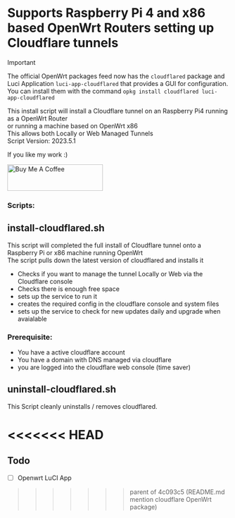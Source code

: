 # Supports Raspberry Pi 4 and x86 based OpenWrt Routers setting up Cloudflare tunnels


> [!IMPORTANT]
> The official OpenWrt packages feed now has the `cloudflared` package and Luci Application `luci-app-cloudflared` that provides a GUI for configuration.
>  You can install them with the command `opkg install cloudflared luci-app-cloudflared`



This install script will install a Cloudflare tunnel on an Raspberry Pi4 running as a OpenWrt Router\
or running a machine based on OpenWrt x86\
This allows both Locally or Web Managed Tunnels\
Script Version: 2023.5.1

If you like my work :)

<a href="https://www.buymeacoffee.com/r6zt79njh5m" target="_blank"> <img src="https://cdn.buymeacoffee.com/buttons/v2/default-yellow.png" alt="Buy Me A Coffee" style="height: 60px !important;width: 217px !important;" > </a>

### Scripts:



## install-cloudflared.sh
This script will completed the full install of Cloudflare tunnel onto a Raspberry Pi or x86 machine running OpenWrt\
The script pulls down the latest version of cloudflared and installs it
- Checks if you want to manage the tunnel Locally or Web via the Cloudflare console 
- Checks there is enough free space
- sets up the service to run it 
- creates the required config in the cloudflare console and  system files
- sets up the service to check for new updates daily and upgrade when avaialable

### Prerequisite:
- You have a active cloudflare account
- You have a domain with DNS managed via cloudflare
- you are logged into the cloudflare web console (time saver)


## uninstall-cloudflared.sh
This Script cleanly uninstalls / removes cloudflared.

<<<<<<< HEAD
=======

## Todo

* [ ] Openwrt LuCI App


>>>>>>> parent of 4c093c5 (README.md mention cloudflare OpenWrt package)
